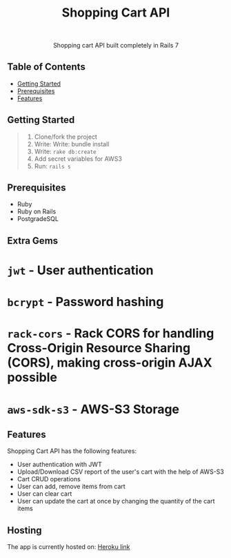 <h1 align="center"> Shopping Cart API </h1> <br>

<p align="center">
  Shopping cart API built completely in Rails 7
</p>

## Table of Contents

- [Getting Started](#getting-started)
- [Prerequisites](#prerequisites)
- [Features](#features)

## Getting Started

> 1. Clone/fork the project</br>
> 2. Write: Write: bundle install </br>
> 3. Write:  ```rake db:create```</br>
> 5. Add secret variables for AWS3 </br>
> 6. Run: ```rails s```

## Prerequisites

* Ruby 
* Ruby on Rails
* PostgradeSQL

## Extra Gems

# ```jwt``` - User authentication
# ```bcrypt``` - Password hashing
# ```rack-cors``` - Rack CORS for handling Cross-Origin Resource Sharing (CORS), making cross-origin AJAX possible 
# ```aws-sdk-s3``` - AWS-S3 Storage

## Features

Shopping Cart API has the following features:

- User authentication with JWT
- Upload/Download CSV report of the user's cart with the help of AWS-S3
- Cart CRUD operations
- User can add, remove items from cart
- User can clear cart
- User can update the cart at once by changing the quantity of the cart items

## Hosting

The app is currently hosted on: <a href="https://shopping-cart-challenge-api.herokuapp.com">Heroku link</a>
